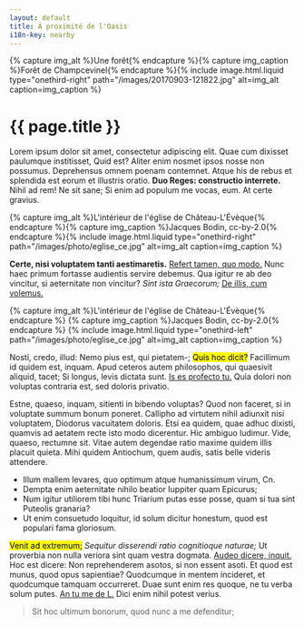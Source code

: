 ```yaml
---
layout: default
title: À proximité de l'Oasis
i18n-key: nearby
---
```


{% capture img_alt %}Une forêt{% endcapture %}{% capture img_caption %}Forêt de Champcevinel{% endcapture %}{% include image.html.liquid type="onethird-right" path="/images/20170903-121822.jpg" alt=img_alt caption=img_caption %}

<h1>{{ page.title }}</h1>

<div class="row">
	<p class="p2-3 left" >Lorem ipsum dolor sit amet, consectetur adipiscing elit. Quae cum dixisset paulumque institisset, Quid est? Aliter enim nosmet ipsos nosse non possumus. Deprehensus omnem poenam contemnet. Atque his de rebus et splendida est eorum et illustris oratio. <b>Duo Reges: constructio interrete.</b> Nihil ad rem! Ne sit sane; Si enim ad populum me vocas, eum. At certe gravius. </p>

{% capture img_alt %}L'intérieur de l'église de Château-L'Évèque{% endcapture %}{% capture img_caption %}Jacques Bodin, cc-by-2.0{% endcapture %}{% include image.html.liquid type="onethird-right" path="/images/photo/eglise_ce.jpg" alt=img_alt caption=img_caption %}

</div>

<div class="row">
	<p class="p2-3 right"><b>Certe, nisi voluptatem tanti aestimaretis.</b> <a href='http://loripsum.net/' target='_blank'>Refert tamen, quo modo.</a> Nunc haec primum fortasse audientis servire debemus. Qua igitur re ab deo vincitur, si aeternitate non vincitur? <i>Sint ista Graecorum;</i> <a href='http://loripsum.net/' target='_blank'>De illis, cum volemus.</a> </p>


{% capture img_alt %}L'intérieur de l'église de Château-L'Évèque{% endcapture %}
{% capture img_caption %}Jacques Bodin, cc-by-2.0{% endcapture %}
{% include image.html.liquid
	type="onethird-left"
	path="/images/photo/eglise_ce.jpg"
	alt=img_alt
	caption=img_caption 
%}

</div>

<p>Nosti, credo, illud: Nemo pius est, qui pietatem-; <mark>Quis hoc dicit?</mark> Facillimum id quidem est, inquam. Apud ceteros autem philosophos, qui quaesivit aliquid, tacet; Si longus, levis dictata sunt. <a href='http://loripsum.net/' target='_blank'>Is es profecto tu.</a> Quia dolori non voluptas contraria est, sed doloris privatio. </p>

<p>Estne, quaeso, inquam, sitienti in bibendo voluptas? Quod non faceret, si in voluptate summum bonum poneret. Callipho ad virtutem nihil adiunxit nisi voluptatem, Diodorus vacuitatem doloris. Etsi ea quidem, quae adhuc dixisti, quamvis ad aetatem recte isto modo dicerentur. Hic ambiguo ludimur. Vide, quaeso, rectumne sit. Vitae autem degendae ratio maxime quidem illis placuit quieta. Mihi quidem Antiochum, quem audis, satis belle videris attendere. </p>

<ul>
	<li>Illum mallem levares, quo optimum atque humanissimum virum, Cn.</li>
	<li>Dempta enim aeternitate nihilo beatior Iuppiter quam Epicurus;</li>
	<li>Num igitur utiliorem tibi hunc Triarium putas esse posse, quam si tua sint Puteolis granaria?</li>
	<li>Ut enim consuetudo loquitur, id solum dicitur honestum, quod est populari fama gloriosum.</li>
</ul>

<p><mark>Venit ad extremum;</mark> <i>Sequitur disserendi ratio cognitioque naturae;</i> Ut proverbia non nulla veriora sint quam vestra dogmata. <a href='http://loripsum.net/' target='_blank'>Audeo dicere, inquit.</a> Hoc est dicere: Non reprehenderem asotos, si non essent asoti. Et quod est munus, quod opus sapientiae? Quodcumque in mentem incideret, et quodcumque tamquam occurreret. Duae sunt enim res quoque, ne tu verba solum putes. <a href='http://loripsum.net/' target='_blank'>An tu me de L.</a> Dici enim nihil potest verius. </p>

<blockquote cite='http://loripsum.net'>
	Sit hoc ultimum bonorum, quod nunc a me defenditur;
</blockquote>
